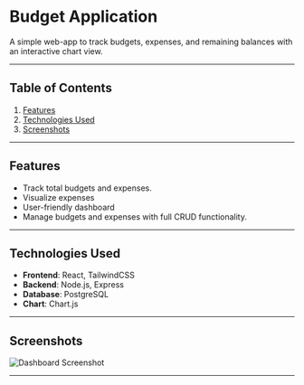 # Budget Application

A simple web-app to track budgets, expenses, and remaining balances with an interactive chart view.

---

## Table of Contents

1. [Features](#features)  
2. [Technologies Used](#technologies-used)  
3. [Screenshots](#screenshots)  

---

## Features

- Track total budgets and expenses.  
- Visualize expenses
- User-friendly dashboard 
- Manage budgets and expenses with full CRUD functionality. 
---

## Technologies Used

- **Frontend**: React, TailwindCSS  
- **Backend**: Node.js, Express  
- **Database**: PostgreSQL  
- **Chart**: Chart.js  

---

## Screenshots

![Dashboard Screenshot](assets/dashboard.png)


---


